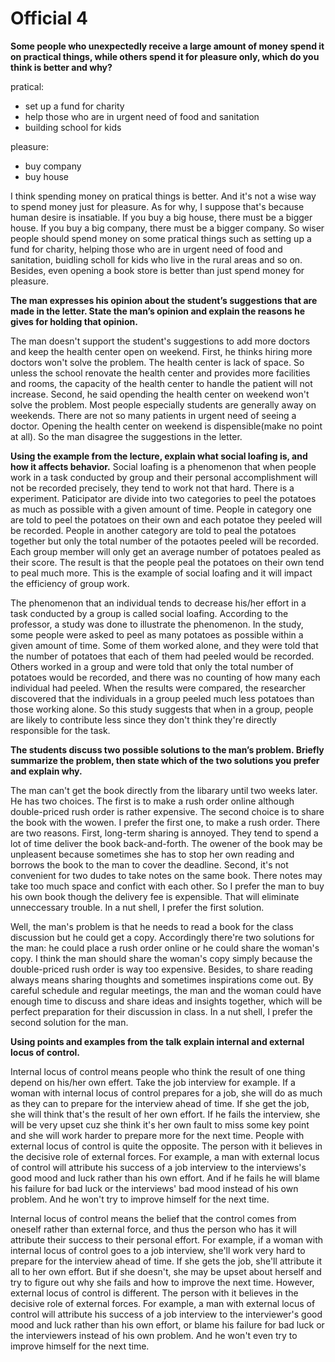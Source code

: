 # Official 4
**Some people who unexpectedly receive a large amount of money spend it on practical things, while others spend it for pleasure only, which do you think is better and why?**

pratical:
* set up a fund for charity 
* help those who are in urgent need of food and sanitation
* building school for kids

pleasure:
* buy company
* buy house

I think spending money on pratical things is better. And it's not a wise way to spend money just for pleasure. As for why, I suppose that's because human desire is insatiable. If you buy a big house, there must be a bigger house. If you buy a big company, there must be a bigger company. So wiser people should spend money on some pratical things such as setting up a fund for charity, helping those who are in urgent need of food and sanitation, buidling scholl for kids who live in the rural areas and so on. Besides, even opening a book store is better than just spend money for pleasure.


**The man expresses his opinion about the student’s suggestions that are made in the letter. State the man’s opinion and explain the reasons he gives for holding that opinion.** 

The man doesn't support the student's suggestions to add more doctors and keep the health center open on weekend. First, he thinks hiring more doctors won't solve the problem. The health center is lack of space. So unless the school renovate the health center and provides more facilities and rooms, the capacity of the health center to handle the patient will not increase. Second, he said opending the health center on weekend won't solve the problem. Most people especially students are generally away on weekends. There are not so many patients in urgent need of seeing a doctor. Opening the health center on weekend is dispensible(make no point at all). So the man disagree the suggestions in the letter.


**Using the example from the lecture, explain what social loafing is, and how it affects behavior.**
Social loafing is a phenomenon that when people work in a task conducted by group and their personal accomplishment will not be recorded precisely, they tend to work not that hard. There is a experiment. Paticipator are divide into two categories to peel the potatoes as much as possible with a given amount of time. People in category one are told to peel the potatoes on their own and each potatoe they peeled will be recorded. People in another category are told to peal the potatoes together but only the total number of the potaotes peeled will be recorded. Each group member will only get an average number of potatoes pealed as their score. The result is that the people peal the potatoes on their own tend to peal much more. This is the example of social loafing and it will impact the efficiency of group work. 


The phenomenon that an individual tends to decrease his/her effort in a task conducted by a group is called social loafing. According to the professor, a study was done to illustrate the phenomenon. In the study, some people were asked to peel as many  potatoes as possible within a given amount of time. Some of them worked alone, and they were told that the number of potatoes that each of them had peeled would be recorded. Others worked in a group and were told that only the total number of potatoes would be recorded, and there was no counting of how many each individual had peeled. When the results were compared, the researcher discovered that the individuals in a group peeled much less potatoes than those working alone. So this study suggests that when in a group, people are likely to contribute less since they don't think they're directly responsible for the task.


**The students discuss two possible solutions to the man’s problem. Briefly summarize the problem, then state which of the two solutions you prefer and explain why.**

The man can't get the book directly from the libarary until two weeks later. He has two choices. The first is to make a rush order online although double-priced rush order is rather expensive. The second choice is to share the book with the wowen. I prefer the first one, to make a rush order. There are two reasons. First, long-term sharing is annoyed. They tend to spend a lot of time deliver the book back-and-forth. The owener of the book may be unpleasent because sometimes she has to stop her own reading and borrows the book to the man to cover the deadline. Second, it's not convenient for two dudes to take notes on the same book. There notes may take too much space and confict with each other. So I prefer the man to buy his own book though the delivery fee is expensible. That will eliminate unneccessary trouble. In a nut shell, I prefer the first solution.

Well, the man's problem is that he needs to read a book for the class discussion but he could get a copy. Accordingly there're two solutions for the man: he could place a rush order online or he could share the woman's copy. I think the man should share the woman's copy simply because the double-priced rush order is way too expensive. Besides, to share reading always means sharing thoughts and sometimes inspirations come out. By careful schedule and regular meetings, the man and the woman could have enough time to discuss and share ideas and insights together, which will be perfect preparation for their discussion in class. In a nut shell, I prefer the second solution for the man.


**Using points and examples from the talk explain internal and external locus of control.**

Internal locus of control means people who think the result of one thing depend on his/her own effert. Take the job interview for example. If a woman with internal locus of control prepares for a job, she will do as much as they can to prepare for the interview ahead of time. If she get the job, she will think that's the result of her own effort. If he fails the interview, she will be very upset cuz she think it's her own fault to miss some key point and she will work harder to prepare more for the next time. People with external locus of control is quite the opposite. The person with it believes in the decisive role of external forces. For example, a man with external locus of control will attribute his success of a job interview to the interviews's good mood and luck rather than his own effort. And if he fails he will blame his failure for bad luck or the interviews' bad mood instead of his own problem. And he won't try to improve himself for the next time.



Internal locus of control means the belief that the control comes from oneself rather than external force, and thus the person who has it will attribute their success to their personal effort. For example, if a woman with internal locus of control goes to a job interview, she'll work very hard to prepare for the interview ahead of time. If she gets the job, she'll attribute it all to her own effort. But if she doesn't, she may be upset about herself and try to figure out why she fails and how to improve the next time. However, external locus of control is different. The person with it believes in the decisive role of external forces. For example, a man with external locus of control will attribute his success of a job interview to the interviewer's good mood and luck rather than his own effort, or blame his failure for bad luck or the interviewers instead of his own problem. And he won't even try to improve himself for the next time.